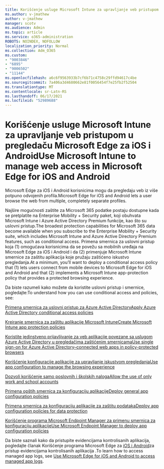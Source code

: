 ```yaml
---
title: Korišćenje usluge Microsoft Intune za upravljanje veb pristupom u pregledaču Microsoft Edge za iOS i Android
ms.author: v-jmathew
author: v-jmathew
manager: scotv
ms.audience: Admin
ms.topic: article
ms.service: o365-administration
ROBOTS: NOINDEX, NOFOLLOW
localization_priority: Normal
ms.collection: Adm_O365
ms.custom:
- "9003846"
- "6895"
- "9006502"
- "11144"
ms.openlocfilehash: a6c6f9563933b7cf6b71c4758c29ffd94617c4be
ms.sourcegitcommit: 7a406a3d4680662e81f0056454f7e25fb2f52504
ms.translationtype: MT
ms.contentlocale: sr-Latn-RS
ms.lasthandoff: 06/17/2021
ms.locfileid: "52989688"
---
```

# <a name="use-microsoft-intune-to-manage-web-access-in-microsoft-edge-for-ios-and-android"></a><span data-ttu-id="261b5-102">Korišćenje usluge Microsoft Intune za upravljanje veb pristupom u pregledaču Microsoft Edge za iOS i Android</span><span class="sxs-lookup"><span data-stu-id="261b5-102">Use Microsoft Intune to manage web access in Microsoft Edge for iOS and Android</span></span>

<span data-ttu-id="261b5-103">Microsoft Edge za iOS i Android korisnicima mogu da pregledaju veb iz više potpuno odvojenih profila.</span><span class="sxs-lookup"><span data-stu-id="261b5-103">Microsoft Edge for iOS and Android lets a user browse the web from multiple, completely separate profiles.</span></span>

<span data-ttu-id="261b5-104">Najšire mogućnosti zaštite za Microsoft 365 podatke postaju dostupne kada se pretplatite na Enterprise Mobility + Security paket, koji obuhvata Microsoft Intune i Azure Active Directory Premium funkcije, kao što su uslovni pristup.</span><span class="sxs-lookup"><span data-stu-id="261b5-104">The broadest protection capabilities for Microsoft 365 data become available when you subscribe to the Enterprise Mobility + Security suite, which includes Microsoft Intune and Azure Active Directory Premium features, such as conditional access.</span></span> <span data-ttu-id="261b5-105">Primena smernica za uslovni pristup koja (1) omogućava korisnicima da se povežu sa mobilnih uređaja na Microsoft Edge za iOS i Android i da (2) primenjuje Microsoft Intune smernice za zaštitu aplikacija koje pružaju zaštićeno iskustvo pregledanja.</span><span class="sxs-lookup"><span data-stu-id="261b5-105">At a minimum, you’ll want to deploy a conditional access policy that (1) lets users connect from mobile devices to Microsoft Edge for iOS and Android and that (2) implements a Microsoft Intune app-protection policy that provides a protected browsing experience.</span></span>

<span data-ttu-id="261b5-106">Da biste razumeli kako možete da koristite uslovni pristup i smernice, pogledajte:</span><span class="sxs-lookup"><span data-stu-id="261b5-106">To understand how you can use conditional access and policies, see:</span></span>

[<span data-ttu-id="261b5-107">Primena smernica za uslovni pristup za Azure Active Directory</span><span class="sxs-lookup"><span data-stu-id="261b5-107">Apply Azure Active Directory conditional access policies</span></span>](https://go.microsoft.com/fwlink/?linkid=2132481)

[<span data-ttu-id="261b5-108">Kreiranje smernica za zaštitu aplikacije Microsoft Intune</span><span class="sxs-lookup"><span data-stu-id="261b5-108">Create Microsoft Intune app protection policies</span></span>](https://go.microsoft.com/fwlink/?linkid=2132651)

[<span data-ttu-id="261b5-109">Koristite jedinstveno prijavljivanje za veb aplikacije povezane sa uslugom Azure Active Directory u pregledačima zaštićenim smernicama</span><span class="sxs-lookup"><span data-stu-id="261b5-109">Use single sign-on for Azure Active Directory–connected web apps in policy-protected browsers</span></span>](https://go.microsoft.com/fwlink/?linkid=2132482)

[<span data-ttu-id="261b5-110">Korišćenje konfiguracije aplikacije za upravljanje iskustvom pregledanja</span><span class="sxs-lookup"><span data-stu-id="261b5-110">Use app configuration to manage the browsing experience</span></span>](https://go.microsoft.com/fwlink/?linkid=2132483)

[<span data-ttu-id="261b5-111">Dozvoli korišćenje samo poslovnih i školskih naloga</span><span class="sxs-lookup"><span data-stu-id="261b5-111">Allow the use of only work and school accounts</span></span>](https://go.microsoft.com/fwlink/?linkid=2132652)

[<span data-ttu-id="261b5-112">Primena opštih smernica za konfiguraciju aplikacije</span><span class="sxs-lookup"><span data-stu-id="261b5-112">Deploy general app configuration policies</span></span>](https://go.microsoft.com/fwlink/?linkid=2132653)

[<span data-ttu-id="261b5-113">Primena smernica za konfiguraciju aplikacije za zaštitu podataka</span><span class="sxs-lookup"><span data-stu-id="261b5-113">Deploy app configuration policies for data protection</span></span>](https://go.microsoft.com/fwlink/?linkid=2132654)

[<span data-ttu-id="261b5-114">Korišćenje programa Microsoft Endpoint Manager za primenu smernica za konfiguraciju aplikacije</span><span class="sxs-lookup"><span data-stu-id="261b5-114">Use Microsoft Endpoint Manager to deploy app configuration policies</span></span>](https://go.microsoft.com/fwlink/?linkid=2132707)

<span data-ttu-id="261b5-115">Da biste saznali kako da pristupite evidencijama kontrolisanih aplikacija, pogledajte članak Korišćenje programa Microsoft Edge za [iOS i Android](https://go.microsoft.com/fwlink/?linkid=2132578)za pristup evidencijama kontrolisanih aplikacija .</span><span class="sxs-lookup"><span data-stu-id="261b5-115">To learn how to access managed app logs, see [Use Microsoft Edge for iOS and Android to access managed app logs](https://go.microsoft.com/fwlink/?linkid=2132578).</span></span>
